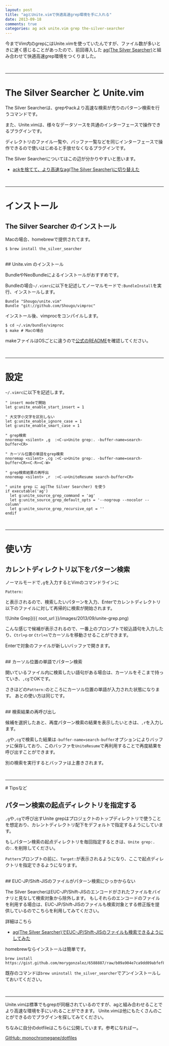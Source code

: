 ```yaml
---
layout: post
title: "agとUnite.vimで快適高速grep環境を手に入れる"
date: 2013-09-18
comments: true
categories: ag ack unite.vim grep the-silver-searcher
---
```


今までVim内のgrepにはUnite.vimを使っていたんですが、ファイル数が多いときに遅く感じることがあったので、前回導入した [ag(The Silver Searcher)](https://github.com/ggreer/the_silver_searcher)と組み合わせて快適高速grep環境をつくりました。

<br />
<hr />

# The Silver Searcher と Unite.vim

The Silver Searcherは、grepやackより高速な検索が売りのパターン検索を行うコマンドです。

また、Unite.vimは、様々なデータソースを共通のインターフェースで操作できるプラグインです。

ディレクトリのファイル一覧や、バッファ一覧などを同じインターフェースで操作できるので使いはじめると手放せなくなるプラグインです。

The Silver Searcherについてはこの辺が分かりやすいと思います。

- [ackを捨てて、より高速なag(The Silver Searcher)に切り替えた](http://blog.glidenote.com/blog/2013/02/28/the-silver-searcher-better-than-ack/)


<br />
<hr />

# インストール

## The Silver Searcher のインストール

Macの場合、homebrewで提供されてます。

```console
$ brew install the_silver_searcher
```

<br />
## Unite.vim のインストール

BundleやNeoBundleによるインストールがおすすめです。

Bundleの場合`~/.vimrc`に以下を記述してノーマルモードで`:BundleInstall`を実行、インストールします。

```
Bundle "Shougo/unite.vim"
Bundle "git://github.com/Shougo/vimproc" 
```

インストール後、vimprocをコンパイルします。

```console
$ cd ~/.vim/bundle/vimproc
$ make # Macの場合
```

makeファイルはOSごとに違うので[公式のREADME](https://github.com/Shougo/vimproc.vim)を確認してください。

<br />
<hr />

# 設定

`~/.vimrc`に以下を記述します。

```
" insert modeで開始
let g:unite_enable_start_insert = 1

" 大文字小文字を区別しない
let g:unite_enable_ignore_case = 1
let g:unite_enable_smart_case = 1

" grep検索
nnoremap <silent> ,g  :<C-u>Unite grep:. -buffer-name=search-buffer<CR>

" カーソル位置の単語をgrep検索
nnoremap <silent> ,cg :<C-u>Unite grep:. -buffer-name=search-buffer<CR><C-R><C-W>

" grep検索結果の再呼出
nnoremap <silent> ,r  :<C-u>UniteResume search-buffer<CR>

" unite grep に ag(The Silver Searcher) を使う
if executable('ag')
  let g:unite_source_grep_command = 'ag'
  let g:unite_source_grep_default_opts = '--nogroup --nocolor --column'
  let g:unite_source_grep_recursive_opt = ''
endif
```

<br />
<hr />

# 使い方

## カレントディレクトリ以下をパターン検索

ノーマルモードで`,g`を入力するとVimのコマンドラインに

```console
Pattern:  
```

と表示されるので、検索したいパターンを入力、Enterでカレントディレクトリ以下のファイルに対して再帰的に検索が開始されます。

![Unite Grep]({{ root_url }}/images/2013/09/unite-grep.png) 

こんな感じで候補が表示されるので、一番上のプロンプトで絞込語句を入力したり、`Ctrl+p` or `Ctrl+n`でカーソルを移動させることができます。

Enterで対象のファイルが新しいバッファで開きます。

<br />
## カーソル位置の単語でパターン検索

開いているファイル内に検索したい語句がある場合は、カーソルをそこまで持っていき、`,cg`でOKです。

さきほどの`Pattern:`のところにカーソル位置の単語が入力された状態になります。
あとの使い方は同じです。

<br />
## 検索結果の再呼び出し

候補を選択したあと、再度パターン検索の結果を表示したいときは、`,r`を入力します。

`,g`や`,cg`で検索した結果は`-buffer-name=search-buffer`オプションによりバッファに保存しており、このバッファを`UniteResume`で再利用することで再度結果を呼び出すことができます。

別の検索を実行するとバッファは上書きされます。

<br />
<hr />
# Tipsなど

## パターン検索の起点ディレクトリを指定する

`,g`や`,cg`で呼び出すUnite grepはプロジェクトのトップディレクトリで使うことを想定おり、カレントディレクトリ配下をデフォルトで指定するようにしています。

もしパターン検索の起点ディレクトリを毎回指定するときは、`Unite grep:.`の`:.`を削除してください。

`Pattern`プロンプトの前に、`Target:`が表示されるようになり、ここで起点ディレクトリを指定できるようになります。

<br />
## EUC-JP/Shift-JISのファイルがパターン検索にひっかからない

The Silver SearcherはEUC-JP/Shift-JISのエンコードがされたファイルをバイナリと見なして検索対象から除外します。
もしそれらのエンコードのファイルを利用する場合は、EUC-JP/Shift-JISのファイルも検索対象とする修正版を提供しているのでこちらを利用してみてください。

詳細はこちら

- [ag(The Silver Searcher)でEUC-JP/Shift-JISのファイルも検索できるようにしてみた](http://blog.monochromegane.com/blog/2013/09/15/the-silver-searcher-detects-japanese-char-set/)

homebrewならインストールは簡単です。

```console
brew install https://gist.github.com/morygonzalez/6588887/raw/b09a904e7ca9dd09abfef88b0e0e98a50a206d3b/the_legacy_searcher.rb
```

既存のコマンドは`brew uninstall the_silver_searcher`でアンインストールしておいてください。

<br />
<hr />

Unite.vimは標準でもgrepが同梱されているのですが、agと組み合わせることでより高速な環境を手にいれることができます。
Unite.vimは他にもたくさんのことができるのでプラグインを探してみてください。

ちなみに自分のdotfileはこちらに公開しています。参考になればー。

[GitHub: monochromegane/dotfiles](https://github.com/monochromegane/dotfiles)

